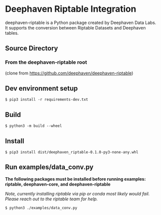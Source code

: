 # Deephaven Riptable Integration

deephaven-riptable is a Python package created by Deephaven Data Labs. It supports the conversion between Riptable Datasets and Deephaven tables.

## Source Directory

### From the deephaven-riptable root 
(clone from https://github.com/deephaven/deephaven-riptable)

## Dev environment setup
``` shell
$ pip3 install -r requirements-dev.txt
```

## Build
``` shell
$ python3 -m build --wheel
```

## Install
``` shell
$ pip3 install dist/deephaven_riptable-0.1.0-py3-none-any.whl
```

## Run examples/data_conv.py
**The following packages must be installed before running examples: riptable, deephaven-core, and deephaven-riptable**

*Note, currently installing riptable via pip or conda most likely would fail. Please reach out to the riptable team for help.*
``` shell
$ python3 ./examples/data_conv.py
```

